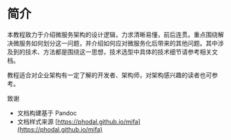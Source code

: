 # 简介

本教程致力于介绍微服务架构的设计逻辑，力求清晰易懂，前后连贯。重点围绕解决微服务如何划分这一问题，并介绍如何应对微服务化后带来的其他问题。其中涉及到的技术、方法都是围绕这一思想，技术选型中具体的技术细节请参考相关文档。

教程适合对企业架构有一定了解的开发者、架构师，对架构感兴趣的读者也可参考。

致谢

* 文档构建基于 Pandoc
* 文档样式来源 [https://phodal.github.io/mifa](https://phodal.github.io/mifa)

